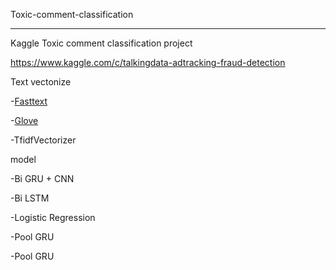 Toxic-comment-classification

------

Kaggle Toxic comment classification project 

https://www.kaggle.com/c/talkingdata-adtracking-fraud-detection



Text vectonize

-[Fasttext](https://fasttext.cc/docs/en/english-vectors.html)

-[Glove](https://nlp.stanford.edu/projects/glove/)

-TfidfVectorizer 



model 

-Bi GRU + CNN

-Bi LSTM

-Logistic Regression

-Pool GRU

-Pool GRU
